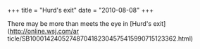 +++
title = "Hurd's exit"
date = "2010-08-08"
+++

There may be more than meets the eye in [Hurd's exit](http://online.wsj.com/ar
ticle/SB10001424052748704182304575415990715123362.html)

